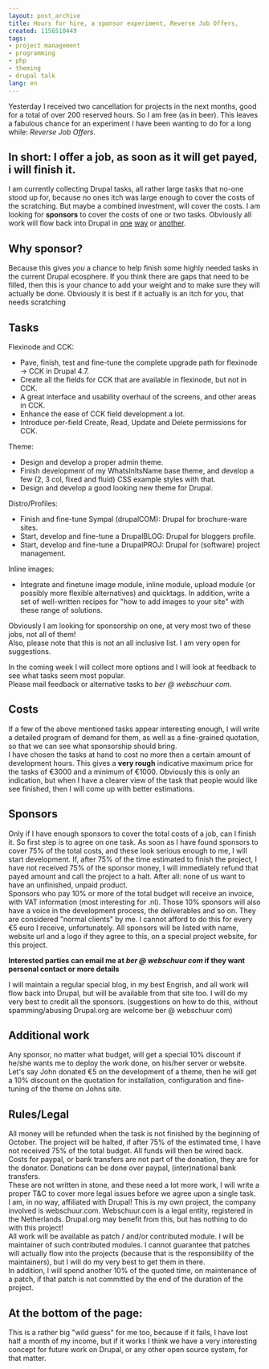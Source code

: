 ```yaml
---
layout: post_archive
title: Hours for hire, a sponsor experiment, Reverse Job Offers,
created: 1156510449
tags:
- project management
- programming
- php
- theming
- drupal talk
lang: en
---
```

Yesterday I received two cancellation for projects in the next months, good for a total of over 200 reserved hours. So I am free (as in beer). This leaves a fabulous chance for an experiment I have been wanting to do for a long while: _Reverse Job Offers_.

## In short: I offer a job, as soon as it will get payed, i will finish it.
I am currently collecting Drupal tasks, all rather large tasks that no-one stood up for, because no ones itch was large enough to cover the costs of the scratching. But maybe a combined investment, will cover the costs. I am looking for __sponsors__ to cover the costs of one or two tasks. Obviously all work will flow back into Drupal in [one](http://drupal.org/handbook) [way](http://drupal.org/project/issues)  or [another](http://drupal.org/project).

## Why sponsor?
Because this gives _you_ a chance to help finish some highly needed tasks in the current Drupal ecosphere. If you think there are gaps that need to be filled, then this is your chance to add your weight and to make sure they will actually be done. Obviously it is best if it actually is an itch for you, that needs scratching

## Tasks
Flexinode and CCK:

* Pave, finish, test and fine-tune the complete upgrade path for flexinode -> CCK in Drupal 4.7.
* Create all the fields for CCK that are available in flexinode, but not in CCK.
* A great interface and usability overhaul of the screens, and other areas in CCK.
* Enhance the ease of CCK field development a lot.
* Introduce per-field Create, Read, Update and Delete permissions for CCK.

Theme:

* Design and develop a proper admin theme.
* Finish development of my WhatsInItsName base theme, and develop a few (2, 3 col, fixed and fluid) CSS example styles with that.
* Design and develop a good looking new theme for Drupal.

Distro/Profiles:

* Finish and fine-tune Sympal (drupalCOM): Drupal for brochure-ware sites.
* Start, develop and fine-tune a DrupalBLOG: Drupal for bloggers profile.
* Start, develop and fine-tune a DrupalPROJ: Drupal for (software) project management.

Inline images:

* Integrate and finetune image module, inline module, upload module (or possibly more flexible alternatives) and quicktags. In addition, write a set of well-written recipes for "how to add images to your site" with these range of solutions.

Obviously I am looking for sponsorship on one, at very most two of these jobs, not all of them!  
Also, please note that this is not an all inclusive list. I am very open for suggestions.

In the coming week I will collect more options and I will look at feedback to see what tasks seem most popular.  
Please mail feedback or alternative tasks to _ber @ webschuur com_.

## Costs
If a few of the above mentioned tasks appear interesting enough, I will write a detailed program of demand for them, as well as a fine-grained quotation, so that we can see what sponsorship should bring.  
I have chosen the tasks at hand to cost no more then a certain amount of development hours. This gives a __very rough__ indicative maximum price for the tasks of €3000 and a minimum of €1000. Obviously this is only an indication, but when I have a clearer view of the task that people would like see finished, then I will come up with better estimations.

## Sponsors
Only if I have enough sponsors to cover the total costs of a job, can I finish it. So first step is to agree on one task.
As soon as I have found sponsors to cover 75% of the total costs, and these look serious enough to me, I will start development. If, after 75% of the time estimated to finish the project, I have not received 75% of the sponsor money, I will immediately refund that payed amount and call the project to a halt. After all: none of us want to have an unfinished, unpaid product.  
Sponsors who pay 10% or more of the total budget will receive an invoice, with VAT information (most interesting for .nl). Those 10% sponsors will also have a voice in the development process, the deliverables and so on. They are considered "normal clients" by me. I cannot afford to do this for every €5 euro I receive, unfortunately.
All sponsors will be listed with name, website url and a logo if they agree to this, on a special project website, for this project.

__Interested parties can email me at _ber @ webschuur com_ if they want personal contact or more details__

I will maintain a regular special blog, in my best Engrish, and all work will flow back into Drupal, but will be available from that site too. I will do my very best to credit all the sponsors. (suggestions on how to do this, without spamming/abusing Drupal.org are welcome ber @ webschuur com)

## Additional work
Any sponsor, no matter what budget, will get a special 10% discount if he/she wants me to deploy the work done, on his/her server or website. Let's say John donated €5 on the development of a theme, then he will get a 10% discount on the quotation for installation, configuration and fine-tuning of the theme on Johns site.

## Rules/Legal
All money will be refunded when the task is not finished by the beginning of October. 
The project will be halted, if after 75% of the estimated time, I have not received 75% of the total budget. All funds will then be wired back.  
Costs for paypal, or bank transfers are not part of the donation, they are for the donator.
Donations can be done over paypal, (inter)national bank transfers.  
These are not written in stone, and these need a lot more work, I will write a proper T&C to cover more legal issues before we agree upon a single task.  
I am, in no way, affiliated with Drupal! This is my own project, the company involved is webschuur.com. Webschuur.com is a legal entity, registered in the Netherlands. Drupal.org may benefit from this, but has nothing to do with this project!  
All work will be available as patch / and/or contributed module. I will be maintainer of such contributed modules. I cannot guarantee that patches will actually flow into the projects (because that is the responsibility of the maintainers), but I will do my very best to get them in there.  
In addition, I will spend another 10% of the quoted time, on maintenance of a patch, if that patch is not committed by the end of the duration of the project.  

## At the bottom of the page:
This is a rather big "wild guess" for me too, because if it fails, I have lost half a month of my income, but if it works I think we have a very interesting concept for future work on Drupal, or any other open source system, for that matter.
